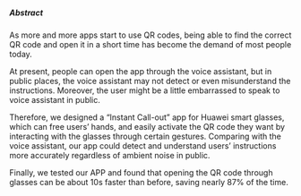 ##### Abstract

As more and more apps start to use QR codes, being able to find the correct QR code and open it in a short time has become the demand of most people today. 

At present, people can open the app through the voice assistant, but in public places, the voice assistant may not detect or even misunderstand the instructions. Moreover, the user might be a little embarrassed to speak to voice assistant in public. 

Therefore, we designed a “Instant Call-out” app for Huawei smart glasses, which can free users’ hands, and easily activate the QR code they want by interacting with the glasses through certain gestures. Comparing with the voice assistant, our app could detect and understand users’ instructions more accurately regardless of ambient noise in public.

Finally, we tested our APP and found that opening the QR code through glasses can be about 10s faster than before, saving nearly 87% of the time.